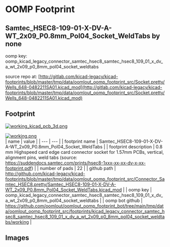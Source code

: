 # OOMP Footprint  
## Samtec_HSEC8-109-01-X-DV-A-WT_2x09_P0.8mm_Pol04_Socket_WeldTabs  by none  
  
oomp key: oomp_kicad_legacy_connector_samtec_hsec8_samtec_hsec8_109_01_x_dv_a_wt_2x09_p0_8mm_pol04_socket_weldtabs  
  
source repo at: [http://gitlab.com/kicad-legacy/kicad-footprints/blob/master/tmp/data/oomlout_oomp_footprint_src/Socket.pretty/Wells_648-0482211SA01.kicad_mod](http://gitlab.com/kicad-legacy/kicad-footprints/blob/master/tmp/data/oomlout_oomp_footprint_src/Socket.pretty/Wells_648-0482211SA01.kicad_mod)  
## Footprint  
  
[![working_kicad_pcb_3d.png](working_kicad_pcb_3d_600.png)](working_kicad_pcb_3d.png)  
  
[![working.png](working_600.png)](working.png)  
| name | value | 
| --- | --- | 
| footprint name | Samtec_HSEC8-109-01-X-DV-A-WT_2x09_P0.8mm_Pol04_Socket_WeldTabs | 
| footprint description | 0.8 mm Highspeed card edge card connector socket for 1.57mm PCBs, vertical, alignment pins, weld tabs (source: https://suddendocs.samtec.com/prints/hsec8-1xxx-xx-xx-dv-x-xx-footprint.pdf) | 
| number of pads | 22 | 
| github path | http://github.com/kicad-legacy/kicad-footprints/blob/master/tmp/data/oomlout_oomp_footprint_src/Connector_Samtec_HSEC8.pretty/Samtec_HSEC8-109-01-X-DV-A-WT_2x09_P0.8mm_Pol04_Socket_WeldTabs.kicad_mod | 
| oomp key | oomp_kicad_legacy_connector_samtec_hsec8_samtec_hsec8_109_01_x_dv_a_wt_2x09_p0_8mm_pol04_socket_weldtabs | 
| oomp bot github | https://github.com/oomlout/oomlout_oomp_footprint_bot/tree/main/tmp/data/oomlout_oomp_footprint_src/footprints/kicad_legacy_connector_samtec_hsec8_samtec_hsec8_109_01_x_dv_a_wt_2x09_p0_8mm_pol04_socket_weldtabs/working | 
## Images  
